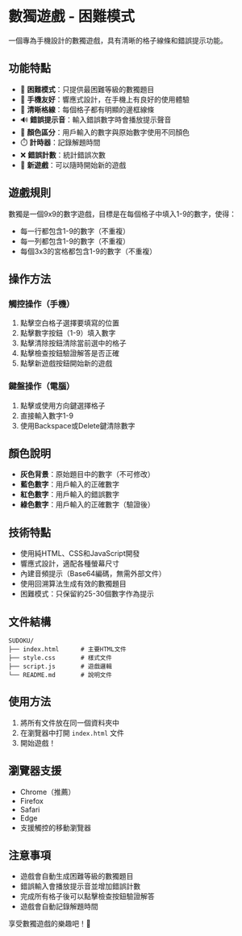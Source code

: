 # 數獨遊戲 - 困難模式

一個專為手機設計的數獨遊戲，具有清晰的格子線條和錯誤提示功能。

## 功能特點

- 🎯 **困難模式**：只提供最困難等級的數獨題目
- 📱 **手機友好**：響應式設計，在手機上有良好的使用體驗
- 🎨 **清晰格線**：每個格子都有明顯的邊框線條
- 🔊 **錯誤提示音**：輸入錯誤數字時會播放提示聲音
- 🎨 **顏色區分**：用戶輸入的數字與原始數字使用不同顏色
- ⏱️ **計時器**：記錄解題時間
- ❌ **錯誤計數**：統計錯誤次數
- 🔄 **新遊戲**：可以隨時開始新的遊戲

## 遊戲規則

數獨是一個9x9的數字遊戲，目標是在每個格子中填入1-9的數字，使得：

- 每一行都包含1-9的數字（不重複）
- 每一列都包含1-9的數字（不重複）
- 每個3x3的宮格都包含1-9的數字（不重複）

## 操作方法

### 觸控操作（手機）
1. 點擊空白格子選擇要填寫的位置
2. 點擊數字按鈕（1-9）填入數字
3. 點擊清除按鈕清除當前選中的格子
4. 點擊檢查按鈕驗證解答是否正確
5. 點擊新遊戲按鈕開始新的遊戲

### 鍵盤操作（電腦）
1. 點擊或使用方向鍵選擇格子
2. 直接輸入數字1-9
3. 使用Backspace或Delete鍵清除數字

## 顏色說明

- **灰色背景**：原始題目中的數字（不可修改）
- **藍色數字**：用戶輸入的正確數字
- **紅色數字**：用戶輸入的錯誤數字
- **綠色數字**：用戶輸入的正確數字（驗證後）

## 技術特點

- 使用純HTML、CSS和JavaScript開發
- 響應式設計，適配各種螢幕尺寸
- 內建音頻提示（Base64編碼，無需外部文件）
- 使用回溯算法生成有效的數獨題目
- 困難模式：只保留約25-30個數字作為提示

## 文件結構

```
SUDOKU/
├── index.html      # 主要HTML文件
├── style.css       # 樣式文件
├── script.js       # 遊戲邏輯
└── README.md       # 說明文件
```

## 使用方法

1. 將所有文件放在同一個資料夾中
2. 在瀏覽器中打開 `index.html` 文件
3. 開始遊戲！

## 瀏覽器支援

- Chrome（推薦）
- Firefox
- Safari
- Edge
- 支援觸控的移動瀏覽器

## 注意事項

- 遊戲會自動生成困難等級的數獨題目
- 錯誤輸入會播放提示音並增加錯誤計數
- 完成所有格子後可以點擊檢查按鈕驗證解答
- 遊戲會自動記錄解題時間

享受數獨遊戲的樂趣吧！🧩
